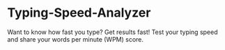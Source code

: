 # Typing-Speed-Analyzer
Want to know how fast you type? Get results fast! Test your typing speed and share your words per minute (WPM) score.
